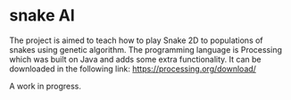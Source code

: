 # snake AI

The project is aimed to teach how to play Snake 2D to populations of snakes using genetic algorithm. The programming language is Processing which was built on Java and adds some extra functionality. It can be downloaded in the following link: https://processing.org/download/ 

A work in progress.
